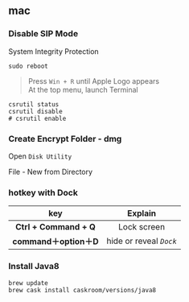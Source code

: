 ## mac

### Disable SIP Mode
System Integrity Protection

```
sudo reboot
```
> Press `Win + R` until Apple Logo appears<br>
At the top menu, launch Terminal

```
csrutil status
csrutil disable
# csrutil enable
```

### Create Encrypt Folder - dmg

Open `Disk Utility`

File - New from Directory

### hotkey with Dock

 key | Explain
:---: | :---:
**Ctrl + Command + Q** | Lock screen
**command＋option＋D** | hide or reveal *`Dock`*


### Install Java8
```bash
brew update
brew cask install caskroom/versions/java8
```